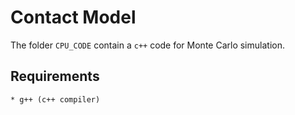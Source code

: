 # Contact Model
The folder ```CPU_CODE``` contain a ```c++``` code for Monte Carlo simulation.
## Requirements
```
* g++ (c++ compiler)
```
